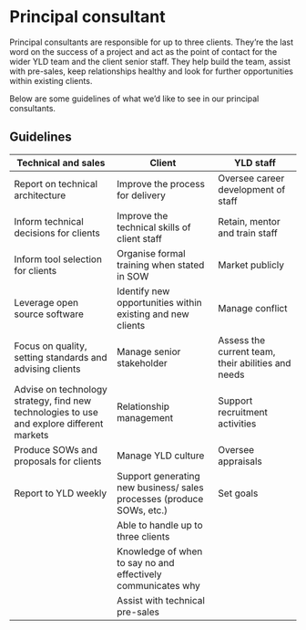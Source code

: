# Principal consultant

Principal consultants are responsible for up to three clients. They’re the last word on the success of a project and act as the point of contact for the wider YLD team and the client senior staff. They help build the team, assist with pre-sales, keep relationships healthy and look for further opportunities within existing clients.

Below are some guidelines of what we’d like to see in our principal consultants.

## Guidelines

| Technical and sales                                                                       | Client                                                                | YLD staff                                          |
| ----------------------------------------------------------------------------------------- | --------------------------------------------------------------------- | -------------------------------------------------- |
| Report on technical architecture                                                          | Improve the process for delivery                                      | Oversee career development of staff                |
| Inform technical decisions for clients                                                    | Improve the technical skills of client staff                          | Retain, mentor and train staff                     |
| Inform tool selection for clients                                                         | Organise formal training when stated in SOW                           | Market publicly                                    |
| Leverage open source software                                                             | Identify new opportunities within existing and new clients            | Manage conflict                                    |
| Focus on quality, setting standards and advising clients                                  | Manage senior stakeholder                                             | Assess the current team, their abilities and needs |
| Advise on technology strategy, find new technologies to use and explore different markets | Relationship management                                               | Support recruitment activities                     |
| Produce SOWs and proposals for clients                                                    | Manage YLD culture                                                    | Oversee appraisals                                 |
| Report to YLD weekly                                                                      | Support generating new business/ sales processes (produce SOWs, etc.) | Set goals                                          |
|                                                                                           | Able to handle up to three clients                                    |                                                    |
|                                                                                           | Knowledge of when to say no and effectively communicates why          |                                                    |
|                                                                                           | Assist with technical pre-sales                                       |                                                    |
